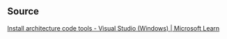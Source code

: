 ## Source
[Install architecture code tools - Visual Studio (Windows) | Microsoft Learn](https://learn.microsoft.com/en-us/visualstudio/modeling/install-architecture-tools?view=vs-2022)

